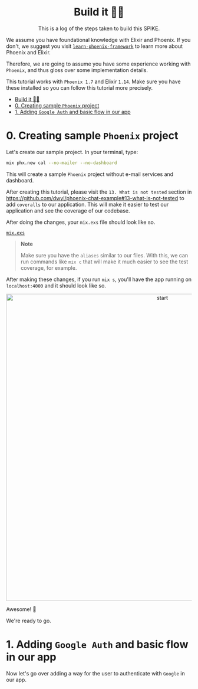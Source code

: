 <div align="center">

# Build it 👩‍💻 

This is a log 
of the steps taken 
to build this SPIKE.

</div>

We assume you have foundational knowledge
with Elixir and Phoenix.
If you don't, 
we suggest you visit 
[`learn-phoenix-framework`](https://github.com/dwyl/learn-phoenix-framework)
to learn more about Phoenix and Elixir.

Therefore, 
we are going to assume you have some experience
working with `Phoenix`,
and thus gloss over some implementation details.

This tutorial works with `Phoenix 1.7` 
and Elixir `1.14`.
Make sure you have these installed
so you can follow this tutorial more precisely.

- [Build it 👩‍💻](#build-it-)
- [0. Creating sample `Phoenix` project](#0-creating-sample-phoenix-project)
- [1. Adding `Google Auth` and basic flow in our app](#1-adding-google-auth-and-basic-flow-in-our-app)


# 0. Creating sample `Phoenix` project

Let's create our sample project.
In your terminal, type:

```sh
mix phx.new cal --no-mailer --no-dashboard
```

This will create a sample `Phoenix` project
without e-mail services and dashboard.

After creating this tutorial,
please visit the 
`13. What is not tested` section in
https://github.com/dwyl/phoenix-chat-example#13-what-is-not-tested
to add `coveralls` to our application.
This will make it easier to test our application
and see the coverage of our codebase.

After doing the changes,
your `mix.exs` file should look like so.

[`mix.exs`](https://github.com/dwyl/calendar/blob/88bc9960b1513bba6963708e03d059445dfce684/mix.exs)

> **Note**
>
> Make sure you have the `aliases` similar to our files.
> With this, we can run commands like `mix c` 
> that will make it much easier to see the test coverage,
> for example.

After making these changes,
if you run `mix s`,
you'll have the app running on `localhost:4000`
and it should look like so.

<p align="center">
    <img width="832" alt="start" src="https://user-images.githubusercontent.com/17494745/232125438-f75e23bb-fc0c-4028-806b-3c50fac67fd7.png">
</p>

Awesome! 🎉

We're ready to go.


# 1. Adding `Google Auth` and basic flow in our app

Now let's go over adding a way for the user
to authenticate with `Google` in our app.
